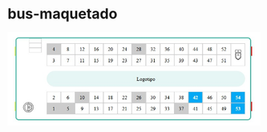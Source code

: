 # bus-maquetado

![image](https://github.com/EduardoMay/bus-maquetado/blob/master/img/vista-previa.jpg?raw=true)
